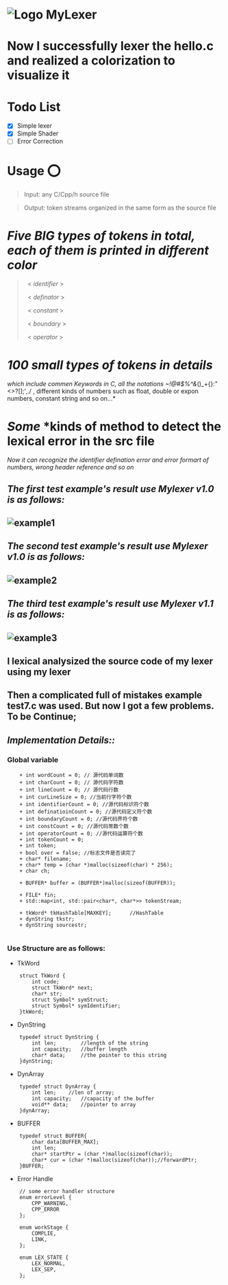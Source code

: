 # ![Logo](Logo.png) MyLexer

# Now I successfully lexer the hello.c and realized a colorization to visualize it

# **Todo List**
- [x]   Simple lexer
- [x]   Simple Shader
- [ ]   Error Correction

# **Usage** :o:
>Input: any C/Cpp/h source file

>Output: token streams organized in the same form as the source file 


# ***Five BIG*** *types of tokens in total, each of them is printed in different color*
> &nbsp; < *identifier* > 
> 
> &nbsp; < *definator* >
> 
> &nbsp; < *constant* >
> 
> &nbsp; < *boundary* >
> 
> &nbsp; < *operator* >

# ***100 small*** *types of tokens in details*
 *which include commen Keywords in C, all the notations ~!@#$%^&*()_+{}:"<>?[]\;',./ , different kinds of numbers such as float, double or expon numbers, constant string and so on...*

# ***Some*** *kinds of method to detect the lexical error in the src file 
 *Now it can recognize the identifier defination error and error formart of numbers, wrong header reference and so on*

## *The first test example's result use Mylexer v1.0 is as follows:*
## ![example1](example1.png)

## *The second test example's result use Mylexer v1.0 is as follows:*
## ![example2](example2.png)

## *The third test example's result use Mylexer v1.1 is as follows:*
## ![example3](example3.png)

## I lexical analysized the source code of my lexer using my lexer


## Then a complicated full of mistakes example test7.c was used. But now I got a few problems. To be Continue;


## *Implementation Details::*

### Global variable
```
    + int wordCount = 0; // 源代码单词数
    + int charCount = 0; // 源代码字符数
    + int lineCount = 0; // 源代码行数
    + int curLineSize = 0; //当前行字符个数
    + int identifierCount = 0; //源代码标识符个数
    + int definatioinCount = 0; //源代码定义符个数
    + int boundaryCount = 0; //源代码界符个数
    + int constCount = 0; //源代码常数个数
    + int operatorCount = 0; //源代码运算符个数
    + int tokenCount = 0;
    + int token;
    + bool over = false; //标志文件是否读完了
    + char* filename;
    + char* temp = (char *)malloc(sizeof(char) * 256);
    + char ch;

    + BUFFER* buffer = (BUFFER*)malloc(sizeof(BUFFER));

    + FILE* fin;
    + std::map<int, std::pair<char*, char*>> tokenStream;

    + tkWord* tkHashTable[MAXKEY];		//HashTable 
    + dynString tkstr;
    + dynString sourcestr;
  
```

### Use Structure are as follows:
- TkWord
```
    struct TkWord {
        int code;
        struct TkWord* next;
        char* str;
        struct Symbol* symStruct;
        struct Symbol* symIdentifier;
    }tkWord; 
```

- DynString 
```
    typedef struct DynString {
        int len;		//length of the string
        int capacity;	//buffer length
        char* data;		//the pointer to this string
    }dynString;
```

- DynArray
```
    typedef struct DynArray {
        int len;	//len of array;
        int capacity;	//capacity of the buffer
        void** data;	//pointer to array
    }dynArray;
```

- BUFFER
```
    typedef struct BUFFER{
        char data[BUFFER_MAX];
        int len;
        char* startPtr = (char *)malloc(sizeof(char));
        char* cur = (char *)malloc(sizeof(char));//forwardPtr;
    }BUFFER;
```

- Error Handle 
```
    // some error handler structure
    enum errorLevel {
        CPP_WARNING,
        CPP_ERROR
    };

    enum workStage {
        COMPLIE,
        LINK,
    };

    enum LEX_STATE {
        LEX_NORMAL,
        LEX_SEP,
    };
```
